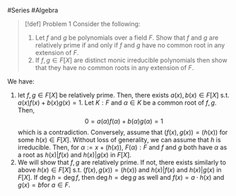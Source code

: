 #Series #Algebra 

> [!def] Problem 1
> Consider the following: 
> 1. Let $f$ and $g$ be polynomials over a field $F$. Show that $f$ and $g$ are relatively prime if and only if $f$ and $g$ have no common root in any extension of $F$.
> 2. If $f,g\in F[X]$ are distinct monic irreducible polynomials then show that they have no common roots in any extension of $F$.

We have: 
1. let $f,g\in F[X]$ be relatively prime. Then, there exists $a(x),b(x)\in F[X]$ s.t. $a(x)f(x)+b(x)g(x)=1$. Let $K:F$ and $\alpha\in K$ be a common root of $f,g$. Then, $$0=a(\alpha)f(\alpha)+b(\alpha)g(\alpha)=1$$which is a contradiction. Conversely, assume that $(f(x),g(x))=(h(x))$ for some $h(x)\in F[X]$. Without loss of generality, we can assume that $h$ is irreducible. Then, for $\alpha:=x+(h(x))$, $F(\alpha):F$ and $f$ and $g$ both have $\alpha$ as a root as $h(x)|f(x)$ and $h(x)|g(x)$ in $F[X]$. 
2. We will show that $f,g$ are relatively prime. If not, there exists similarly to above $h(x)\in F[X]$ s.t. $(f(x),g(x))=(h(x))$ and $h(x)|f(x)$ and $h(x)|g(x)$ in $F[X]$. If $\deg h=\deg f$, then $\deg h=\deg g$ as well and $f(x)=a\cdot h(x)$ and $g(x)=b$for $a\in F$. 